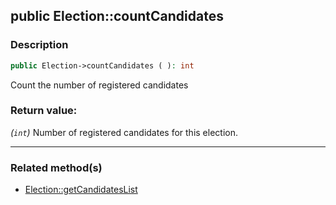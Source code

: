 ## public Election::countCandidates

### Description    

```php
public Election->countCandidates ( ): int
```

Count the number of registered candidates
    

### Return value:   

*(```int```)* Number of registered candidates for this election.


---------------------------------------

### Related method(s)      

* [Election::getCandidatesList](/Docs/ApiReferences/Election%20Class/public%20Election--getCandidatesList.md)    
